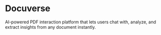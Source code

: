 # Docuverse
AI-powered PDF interaction platform that lets users chat with, analyze, and extract insights from any document instantly.
